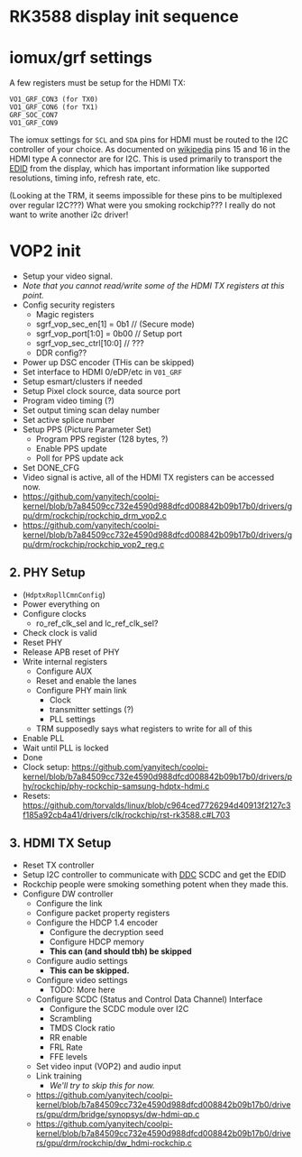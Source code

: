 # RK3588 display init sequence

# iomux/grf settings
A few registers must be setup for the HDMI TX:
```
VO1_GRF_CON3 (for TX0)
VO1_GRF_CON6 (for TX1)
GRF_SOC_CON7
VO1_GRF_CON9
```

The iomux settings for `SCL` and `SDA` pins for HDMI must be routed to the I2C controller of your choice.
As documented on [wikipedia](https://en.wikipedia.org/wiki/HDMI) pins 15 and 16 in the HDMI type A connector are
for I2C. This is used primarily to transport the [EDID](https://en.wikipedia.org/wiki/Extended_Display_Identification_Data) from the display,
which has important information like supported resolutions, timing info, refresh rate, etc.

(Looking at the TRM, it seems impossible for these pins to be multiplexed over regular I2C???)
What were you smoking rockchip??? I really do not want to write another i2c driver!

# VOP2 init
- Setup your video signal.
- *Note that you cannot read/write some of the HDMI TX registers at this point.*
- Config security registers
  - Magic registers
  - sgrf_vop_sec_en[1] = 0b1 // (Secure mode)
  - sgrf_vop_port[1:0] = 0b00 // Setup port
  - sgrf_vop_sec_ctrl[10:0] // ???
  - DDR config??
- Power up DSC encoder (THis can be skipped)
- Set interface to HDMI 0/eDP/etc in `V01_GRF`
- Setup esmart/clusters if needed
- Setup Pixel clock source, data source port
- Program video timing (?)
- Set output timing scan delay number
- Set active splice number
- Setup PPS (Picture Parameter Set)
  - Program PPS register (128 bytes, ?)
  - Enable PPS update
  - Poll for PPS update ack
- Set DONE_CFG
- Video signal is active, all of the HDMI TX registers can be accessed now.
- https://github.com/yanyitech/coolpi-kernel/blob/b7a84509cc732e4590d988dfcd008842b09b17b0/drivers/gpu/drm/rockchip/rockchip_drm_vop2.c
- https://github.com/yanyitech/coolpi-kernel/blob/b7a84509cc732e4590d988dfcd008842b09b17b0/drivers/gpu/drm/rockchip/rockchip_vop2_reg.c

## 2. PHY Setup
- (`HdptxRopllCmnConfig`)
- Power everything on
- Configure clocks
  - ro_ref_clk_sel and lc_ref_clk_sel?
- Check clock is valid
- Reset PHY
- Release APB reset of PHY
- Write internal registers
  - Configure AUX
  - Reset and enable the lanes
  - Configure PHY main link
    - Clock
    - transmitter settings (?)
    - PLL settings
  - TRM supposedly says what registers to write for all of this
- Enable PLL
- Wait until PLL is locked
- Done
- Clock setup: https://github.com/yanyitech/coolpi-kernel/blob/b7a84509cc732e4590d988dfcd008842b09b17b0/drivers/phy/rockchip/phy-rockchip-samsung-hdptx-hdmi.c
- Resets: https://github.com/torvalds/linux/blob/c964ced7726294d40913f2127c3f185a92cb4a41/drivers/clk/rockchip/rst-rk3588.c#L703

## 3. HDMI TX Setup
- Reset TX controller
- Setup I2C controller to communicate with [DDC](https://en.wikipedia.org/wiki/Display_Data_Channel#DDC2) SCDC and get the EDID
- Rockchip people were smoking something potent when they made this.
- Configure DW controller
  - Configure the link
  - Configure packet property registers
  - Configure the HDCP 1.4 encoder
    - Configure the decryption seed
    - Configure HDCP memory
    - **This can (and should tbh) be skipped**
  - Configure audio settings
    - **This can be skipped.**
  - Configure video settings
    - TODO: More here
  - Configure SCDC (Status and Control Data Channel) Interface
    - Configure the SCDC module over I2C
    - Scrambling
    - TMDS Clock ratio
    - RR enable
    - FRL Rate
    - FFE levels
  - Set video input (VOP2) and audio input
  - Link training
    - *We'll try to skip this for now.*
  - https://github.com/yanyitech/coolpi-kernel/blob/b7a84509cc732e4590d988dfcd008842b09b17b0/drivers/gpu/drm/bridge/synopsys/dw-hdmi-qp.c
  - https://github.com/yanyitech/coolpi-kernel/blob/b7a84509cc732e4590d988dfcd008842b09b17b0/drivers/gpu/drm/rockchip/dw_hdmi-rockchip.c
